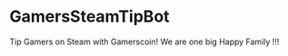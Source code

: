 GamersSteamTipBot
=================

Tip Gamers on Steam with Gamerscoin! We are one big Happy Family  !!! 
